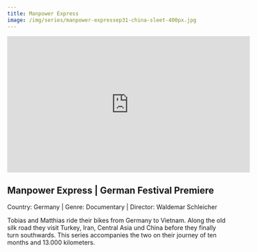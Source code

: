 ```yaml
---
title: Manpower Express
image: /img/series/manpower-expressep31-china-sleet-400px.jpg
---
```

<iframe width="560" height="315" src="https://www.youtube-nocookie.com/embed/9lntUsgtZ1I" frameborder="0" allow="accelerometer; autoplay; encrypted-media; gyroscope; picture-in-picture" allowfullscreen></iframe>

## Manpower Express | German Festival Premiere
Country: Germany | Genre: Documentary | Director: Waldemar Schleicher

Tobias and Matthias ride their bikes from Germany to Vietnam. Along the old silk road they visit Turkey, Iran, Central Asia und China before they finally turn southwards. This series accompanies the two on their journey of ten months and 13.000 kilometers.